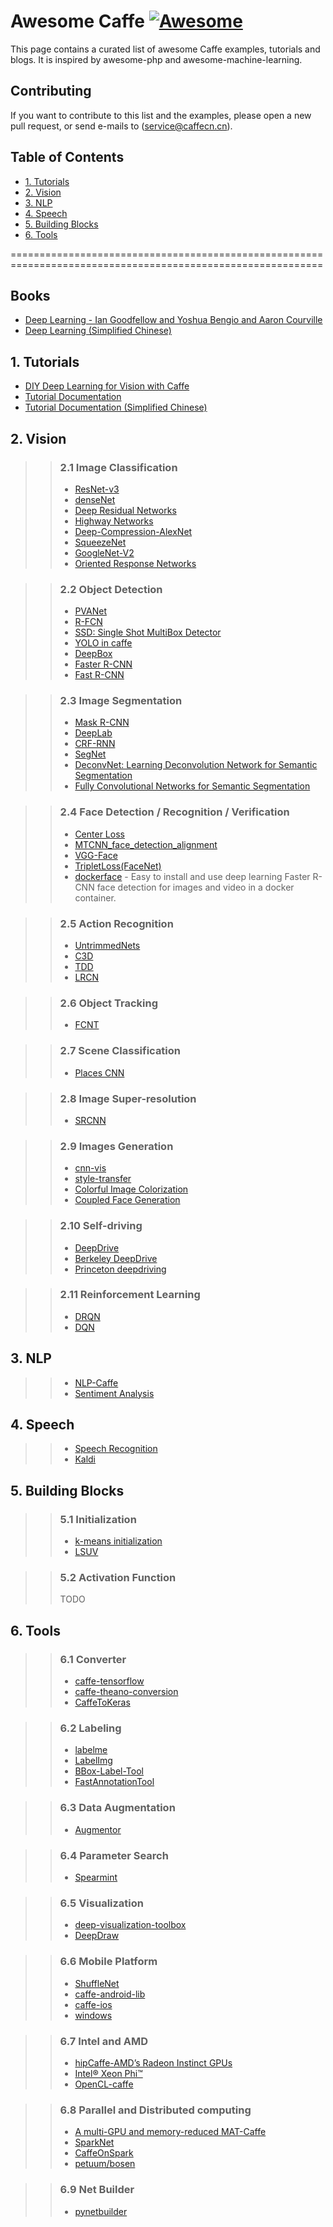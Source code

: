 # Awesome Caffe  [![Awesome](https://cdn.rawgit.com/sindresorhus/awesome/d7305f38d29fed78fa85652e3a63e154dd8e8829/media/badge.svg)](https://github.com/jtoy/awesome)

This page contains a curated list of awesome Caffe examples, tutorials and blogs. It is inspired by awesome-php and awesome-machine-learning.

## <a name="Contributing"></a>Contributing

If you want to contribute to this list and the examples, please open a new pull request, or send e-mails to (service@caffecn.cn).

## Table of Contents
- [1. Tutorials](#Tutorials)
- [2. Vision](#Vision)
- [3. NLP](#NLP)
- [4. Speech](#Speech)
- [5. Building Blocks](#Building)
- [6. Tools](#Tools)

============================================================================================================
## <a name="Books"></a>Books
- [Deep Learning - Ian Goodfellow and Yoshua Bengio and Aaron Courville](http://www.deeplearningbook.org/)
- [Deep Learning (Simplified Chinese)](https://github.com/exacity/deeplearningbook-chinese)


## <a name="Tutorials"></a>1. Tutorials
- [DIY Deep Learning for Vision with Caffe](https://docs.google.com/presentation/d/1UeKXVgRvvxg9OUdh_UiC5G71UMscNPlvArsWER41PsU/edit#slide=id.p)
- [Tutorial Documentation](http://caffe.berkeleyvision.org/tutorial/)
- [Tutorial Documentation (Simplified Chinese)](http://caffecn.cn/?/page/tutorial)


## <a name="Vision"></a>2. Vision
>> ### 2.1 Image Classification
>> - [ResNet-v3](https://github.com/terrychenism/ResNeXt)
>> - [denseNet](https://github.com/liuzhuang13/DenseNet)
>> - [Deep Residual Networks](https://github.com/KaimingHe/deep-residual-networks)
>> - [Highway Networks](https://github.com/flukeskywalker/highway-networks)
>> - [Deep-Compression-AlexNet](https://github.com/songhan/Deep-Compression-AlexNet)
>> - [SqueezeNet](https://github.com/DeepScale/SqueezeNet)
>> - [GoogleNet-V2](https://github.com/lim0606/caffe-googlenet-bn)
>> - [Oriented Response Networks](https://github.com/ZhouYanzhao/ORN)

>> ### 2.2 Object Detection
>> - [PVANet](https://github.com/sanghoon/pva-faster-rcnn)
>> - [R-FCN](https://github.com/Orpine/py-R-FCN)
>> - [SSD: Single Shot MultiBox Detector](https://github.com/weiliu89/caffe/tree/ssd)
>> - [YOLO in caffe](https://github.com/xingwangsfu/caffe-yolo)
>> - [DeepBox](https://github.com/weichengkuo/DeepBox)
>> - [Faster R-CNN](https://github.com/rbgirshick/py-faster-rcnn)
>> - [Fast R-CNN](https://github.com/rbgirshick/fast-rcnn)

>> ### 2.3 Image Segmentation
>> - [Mask R-CNN](https://github.com/jasjeetIM/Mask-RCNN)
>> - [DeepLab](https://bitbucket.org/aquariusjay/deeplab-public-ver2)
>> - [CRF-RNN](https://github.com/torrvision/crfasrnn)
>> - [SegNet](https://github.com/alexgkendall/caffe-segnet)
>> - [DeconvNet: Learning Deconvolution Network for Semantic Segmentation](https://github.com/HyeonwooNoh/DeconvNet)
>> - [Fully Convolutional Networks for Semantic Segmentation](https://github.com/shelhamer/fcn.berkeleyvision.org)

>> ### 2.4 Face Detection / Recognition / Verification
>> - [Center Loss](https://github.com/ydwen/caffe-face)
>> - [MTCNN_face_detection_alignment](https://github.com/DaFuCoding/MTCNN_Caffe)
>> - [VGG-Face](http://www.robots.ox.ac.uk/~vgg/software/vgg_face/)
>> - [TripletLoss(FaceNet)](https://github.com/pinguo-luhaofang/tripletloss)
>> - [dockerface](https://github.com/natanielruiz/dockerface) - Easy to install and use deep learning Faster R-CNN face detection for images and video in a docker container.

>> ### 2.5 Action Recognition
>> - [UntrimmedNets](https://github.com/wanglimin/UntrimmedNet)
>> - [C3D](https://github.com/facebook/C3D)
>> - [TDD](https://github.com/wanglimin/TDD)
>> - [LRCN](https://github.com/LisaAnne/lisa-caffe-public/tree/lstm_video_deploy)

>> ### 2.6 Object Tracking
>> - [FCNT](https://github.com/scott89/FCNT)

>> ### 2.7 Scene Classification
>> - [Places CNN](http://places.csail.mit.edu/downloadCNN.html)

>> ### 2.8 Image Super-resolution
>> - [SRCNN](http://mmlab.ie.cuhk.edu.hk/projects/SRCNN.html)

>> ### 2.9 Images Generation
>> - [cnn-vis](https://github.com/jcjohnson/cnn-vis)
>> - [style-transfer](https://github.com/fzliu/style-transfer)
>> - [Colorful Image Colorization](https://github.com/richzhang/colorization)
>> - [Coupled Face Generation](https://github.com/mingyuliutw/CoGAN)

>> ### 2.10 Self-driving
>> - [DeepDrive](http://deepdrive.io/)
>> - [Berkeley DeepDrive](http://bdd.berkeley.edu/)
>> - [Princeton deepdriving](http://deepdriving.cs.princeton.edu/)

>> ### 2.11 Reinforcement Learning
>> - [DRQN](https://github.com/mhauskn/dqn)
>> - [DQN](https://github.com/muupan/dqn-in-the-caffe)

## <a name="NLP">3. NLP
>> - [NLP-Caffe](https://github.com/Russell91/nlpcaffe)
>> - [Sentiment Analysis](http://city.shaform.com/blog/2015/06/06/caffe-sentiment-analysis.html)


## <a name="Speech">4. Speech
>> - [Speech Recognition](https://github.com/pannous/caffe-speech-recognition)
>> - [Kaldi](https://github.com/kaldi-asr/kaldi)


## <a name="Building"></a>5. Building Blocks
>> ### 5.1 Initialization
>> - [k-means initialization](https://github.com/philkr/magic_init)
>> - [LSUV](https://github.com/ducha-aiki/LSUVinit)

>> ### 5.2 Activation Function
>> TODO

## <a name="Tools"></a>6. Tools
>> ### 6.1 Converter
>> - [caffe-tensorflow](https://github.com/ethereon/caffe-tensorflow)
>> - [caffe-theano-conversion](https://github.com/kitofans/caffe-theano-conversion)
>> - [CaffeToKeras](https://github.com/MarcBS/keras)

>> ### 6.2 Labeling
>> - [labelme](https://github.com/wkentaro/labelme)
>> - [LabelImg](https://github.com/tzutalin/labelImg)
>> - [BBox-Label-Tool](https://github.com/puzzledqs/BBox-Label-Tool)
>> - [FastAnnotationTool](https://github.com/christopher5106/FastAnnotationTool)

>> ### 6.3 Data Augmentation
>> - [Augmentor](https://github.com/mdbloice/Augmentor)

>> ### 6.4 Parameter Search
>> - [Spearmint](https://github.com/kuz/caffe-with-spearmint)

>> ### 6.5 Visualization
>> - [deep-visualization-toolbox](https://github.com/yosinski/deep-visualization-toolbox)
>> - [DeepDraw](https://github.com/auduno/deepdraw)

>> ### 6.6 Mobile Platform
>> - [ShuffleNet](https://github.com/farmingyard/ShuffleNet)
>> - [caffe-android-lib](https://github.com/sh1r0/caffe-android-lib)
>> - [caffe-ios](https://github.com/aleph7/caffe/)
>> - [windows](https://github.com/dlunion/CC4.0)

>> ### 6.7 Intel and AMD
>> - [hipCaffe-AMD’s Radeon Instinct GPUs](https://github.com/ROCmSoftwarePlatform/hipCaffe)
>> - [Intel® Xeon Phi™](https://software.intel.com/en-us/articles/caffe-optimized-for-intel-architecture-applying-modern-code-techniques)
>> - [OpenCL-caffe](https://github.com/amd/OpenCL-caffe)

>> ### 6.8 Parallel and Distributed computing
>> - [A multi-GPU and memory-reduced MAT-Caffe](https://github.com/sciencefans/CaffeMex_v2)
>> - [SparkNet](https://github.com/amplab/SparkNet)
>> - [CaffeOnSpark](https://github.com/yahoo/CaffeOnSpark)
>> - [petuum/bosen ](https://github.com/petuum/bosen)


>> ### 6.9 Net Builder
>> - [pynetbuilder](https://github.com/jay-mahadeokar/pynetbuilder)
